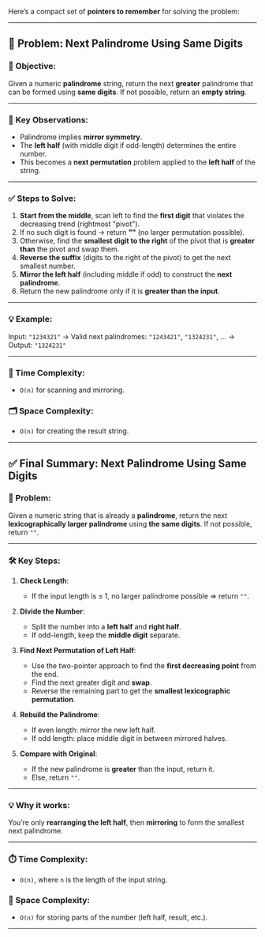 Here’s a compact set of **pointers to remember** for solving the problem:

---

## 🔢 Problem: Next Palindrome Using Same Digits

### 🎯 Objective:

Given a numeric **palindrome** string, return the next **greater** palindrome that can be formed using **same digits**. If not possible, return an **empty string**.

---

### 🧠 Key Observations:

* Palindrome implies **mirror symmetry**.
* The **left half** (with middle digit if odd-length) determines the entire number.
* This becomes a **next permutation** problem applied to the **left half** of the string.

---

### ✅ Steps to Solve:

1. **Start from the middle**, scan left to find the **first digit** that violates the decreasing trend (rightmost "pivot").
2. If no such digit is found → return **""** (no larger permutation possible).
3. Otherwise, find the **smallest digit to the right** of the pivot that is **greater than** the pivot and swap them.
4. **Reverse the suffix** (digits to the right of the pivot) to get the next smallest number.
5. **Mirror the left half** (including middle if odd) to construct the **next palindrome**.
6. Return the new palindrome only if it is **greater than the input**.

---

### 💡 Example:

Input: `"1234321"`
→ Valid next palindromes: `"1243421"`, `"1324231"`, ...
→ Output: `"1324231"`

---

### 🧮 Time Complexity:

* `O(n)` for scanning and mirroring.

### 🗂 Space Complexity:

* `O(n)` for creating the result string.

---

## ✅ Final Summary: Next Palindrome Using Same Digits

### 🧩 Problem:

Given a numeric string that is already a **palindrome**, return the next **lexicographically larger palindrome** using **the same digits**. If not possible, return `""`.

---

### 🛠️ Key Steps:

1. **Check Length**:

   * If the input length is ≤ 1, no larger palindrome possible ⇒ return `""`.

2. **Divide the Number**:

   * Split the number into a **left half** and **right half**.
   * If odd-length, keep the **middle digit** separate.

3. **Find Next Permutation of Left Half**:

   * Use the two-pointer approach to find the **first decreasing point** from the end.
   * Find the next greater digit and **swap**.
   * Reverse the remaining part to get the **smallest lexicographic permutation**.

4. **Rebuild the Palindrome**:

   * If even length: mirror the new left half.
   * If odd length: place middle digit in between mirrored halves.

5. **Compare with Original**:

   * If the new palindrome is **greater** than the input, return it.
   * Else, return `""`.

---

### 💡 Why it works:

You’re only **rearranging the left half**, then **mirroring** to form the smallest next palindrome.

---

### ⏱️ Time Complexity:

* `O(n)`, where `n` is the length of the input string.

### 🧠 Space Complexity:

* `O(n)` for storing parts of the number (left half, result, etc.).

---
